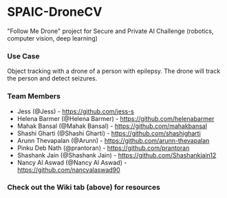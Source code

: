 # SPAIC-DroneCV
"Follow Me Drone" project for Secure and Private AI Challenge (robotics, computer vision, deep learning)

### Use Case
Object tracking with a drone of a person with epilepsy. The drone will track the person and detect seizures.

### Team Members
- Jess (@Jess) - https://github.com/jess-s
- Helena Barmer (@Helena Barmer) - https://github.com/helenabarmer
- Mahak Bansal (@Mahak Bansal) - https://github.com/mahakbansal
- Shashi Gharti (@Shashi Gharti) - https://github.com/shashigharti
- Arunn Thevapalan (@Arunn) - https://github.com/arunn-thevapalan
- Pinku Deb Nath (@prantoran) - https://github.com/prantoran
- Shashank Jain (@Shashank Jain) - https://github.com/Shashankjain12
- Nancy Al Aswad (@Nancy Al Aswad) - https://github.com/nancyalaswad90
### Check out the Wiki tab (above) for resources
